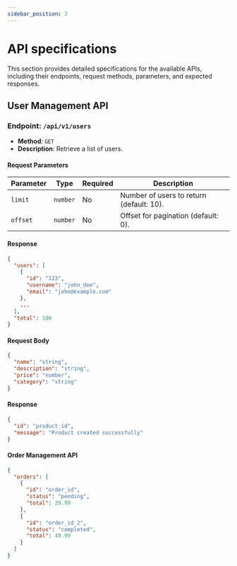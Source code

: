 ```yaml
---
sidebar_position: 3
---
```


# API specifications


This section provides detailed specifications for the available APIs, including their endpoints, request methods, parameters, and expected responses.

## User Management API

### Endpoint: `/api/v1/users`

- **Method**: `GET`
- **Description**: Retrieve a list of users.

#### Request Parameters

| Parameter   | Type     | Required | Description                      |
|-------------|----------|----------|----------------------------------|
| `limit`     | `number` | No       | Number of users to return (default: 10). |
| `offset`    | `number` | No       | Offset for pagination (default: 0).      |

#### Response

```json
{
  "users": [
    {
      "id": "123",
      "username": "john_doe",
      "email": "john@example.com"
    },
    ...
  ],
  "total": 100
}
 ```

 #### Request Body

```json
{
  "name": "string",
  "description": "string",
  "price": "number",
  "category": "string"
}

 ```

  #### Response

```json
{
  "id": "product_id",
  "message": "Product created successfully"
}

 ```

 
  #### Order Management API

```json
{
  "orders": [
    {
      "id": "order_id",
      "status": "pending",
      "total": 29.99
    },
    {
      "id": "order_id_2",
      "status": "completed",
      "total": 49.99
    }
  ]
}


 ```



